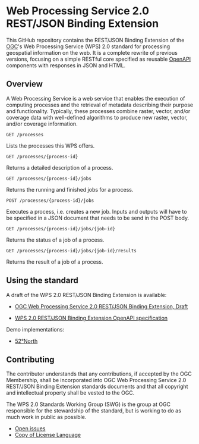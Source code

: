 # Web Processing Service 2.0 REST/JSON Binding Extension

This GitHub repository contains the REST/JSON Binding Extension of the [OGC](http://opengeospatial.org)'s
Web Processing Service (WPS) 2.0 standard for processing geospatial information on the web. It is a complete
rewrite of previous versions, focusing on a simple RESTful core specified
as reusable [OpenAPI](http://openapis.org) components with responses in JSON and HTML.

## Overview

A Web Processing Service is a web service that enables the execution of computing processes and the retrieval of metadata describing their purpose and functionality. 
Typically, these processes combine raster, vector, and/or coverage data with well-defined algorithms to produce new raster, vector, and/or coverage information.

```
GET /processes
```

Lists the processes this WPS offers. 

```
GET /processes/{process-id}
```

Returns a detailed description of a process.

```
GET /processes/{process-id}/jobs
```

Returns the running and finished jobs for a process.

```
POST /processes/{process-id}/jobs
```

Executes a process, i.e. creates a new job. Inputs and outputs will have to be specified in
a JSON document that needs to be send in the POST body.

```
GET /processes/{process-id}/jobs/{job-id}
```

Returns the status of a job of a process.

```
GET /processes/{process-id}/jobs/{job-id}/results
```

Returns the result of a job of a process.

## Using the standard

A draft of the WPS 2.0 REST/JSON Binding Extension is available:

* [OGC Web Processing Service 2.0 REST/JSON Binding Extension, Draft](https://raw.githubusercontent.com/opengeospatial/wps-rest-binding/develop/docs/18-062.pdf)

* [WPS 2.0 REST/JSON Binding Extension OpenAPI specification](https://app.swaggerhub.com/apis/geoprocessing/WPS/1.0-draft)

Demo implementations:

* [52°North](http://geoprocessing.demo.52north.org:8080/javaps/rest/)

## Contributing

The contributor understands that any contributions, if accepted by the OGC Membership, shall be incorporated into OGC Web Processing Service 2.0 REST/JSON Binding Extension standards documents and that all copyright and intellectual property shall be vested to the OGC.

The WPS 2.0 Standards Working Group (SWG) is the group at OGC responsible for the stewardship of the standard, but is working to do as much work in public as possible.

* [Open issues](https://github.com/opengeospatial/wps-rest-binding/issues)
* [Copy of License Language](https://raw.githubusercontent.com/opengeospatial/wps-rest-binding/master/LICENSE)
